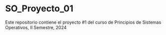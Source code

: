 # SO_Proyecto_01
Este repositorio contiene el proyecto #1 del curso de Principios de Sistemas Operativos, II Semestre, 2024
